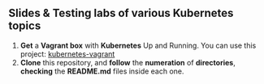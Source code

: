 ## Slides & Testing labs of various Kubernetes topics    

1. **Get** a **Vagrant box** with **Kubernetes** Up and Running. You can use this project: [kubernetes-vagrant](https://github.com/rdrgporto/kubernetes-vagrant)
2. **Clone** this repository, and **follow** the **numeration** of **directories**, **checking** the **README.md** files inside each one.


